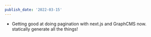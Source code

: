 ```yaml
---
publish_date: '2022-03-15'
---
```

- Getting good at doing pagination with next.js and GraphCMS now. statically generate all the things!
